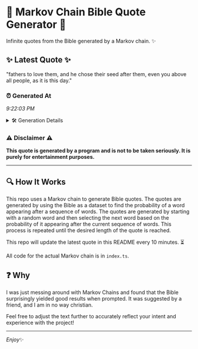 # 📖 Markov Chain Bible Quote Generator 📖

Infinite quotes from the Bible generated by a Markov chain. ✨

## ✨ Latest Quote ✨
"fathers to love them, and he chose their seed after them, even you above all people, as it is this day."

### ⏰ Generated At
*9:22:03 PM*

<details>
    <summary>🛠️ Generation Details</summary>
    <p>
        <strong>🌱 Seed:</strong> fathers<br>
        <strong>🔄 Iterations:</strong> 20<br>
        <strong>📜 Context History:</strong><br>[ fathers ]: to<br>[ fathers, to ]: love<br>[ fathers, to, love ]: them,<br>[ fathers, to, love, them, ]: and<br>[ fathers, to, love, them,, and ]: he<br>[ fathers, to, love, them,, and, he ]: chose<br>[ to, love, them,, and, he, chose ]: their<br>[ love, them,, and, he, chose, their ]: seed<br>[ them,, and, he, chose, their, seed ]: after<br>[ and, he, chose, their, seed, after ]: them,<br>[ he, chose, their, seed, after, them, ]: even<br>[ chose, their, seed, after, them,, even ]: you<br>[ their, seed, after, them,, even, you ]: above<br>[ seed, after, them,, even, you, above ]: all<br>[ after, them,, even, you, above, all ]: people,<br>[ them,, even, you, above, all, people, ]: as<br>[ even, you, above, all, people,, as ]: it<br>[ you, above, all, people,, as, it ]: is<br>[ above, all, people,, as, it, is ]: this<br>[ all, people,, as, it, is, this ]: day.<br>
    </p>
</details>

### ⚠️ Disclaimer ⚠️
**This quote is generated by a program and is not to be taken seriously. It is purely for entertainment purposes.**

---

## 🔍 How It Works

This repo uses a Markov chain to generate Bible quotes. The quotes are generated by using the Bible as a dataset to find the probability of a word appearing after a sequence of words. The quotes are generated by starting with a random word and then selecting the next word based on the probability of it appearing after the current sequence of words. This process is repeated until the desired length of the quote is reached.

This repo will update the latest quote in this README every 10 minutes. ⏳

All code for the actual Markov chain is in `index.ts`.

## ❓ Why

I was just messing around with Markov Chains and found that the Bible surprisingly yielded good results when prompted. 
It was suggested by a friend, and I am in no way christian.

Feel free to adjust the text further to accurately reflect your intent and experience with the project!

---

*Enjoy*✨
